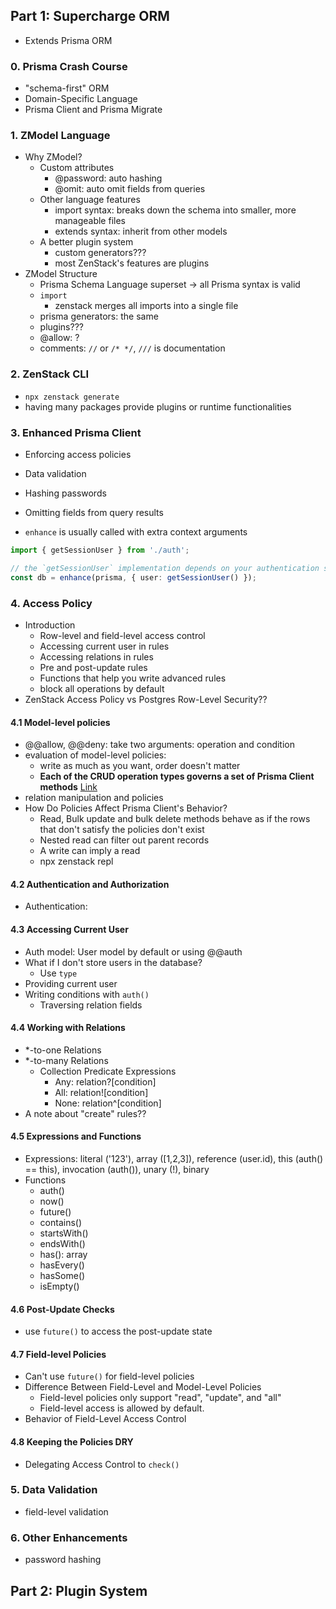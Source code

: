 ## Part 1: Supercharge ORM

- Extends Prisma ORM

### 0. Prisma Crash Course

- "schema-first" ORM
- Domain-Specific Language
- Prisma Client and Prisma Migrate 

### 1. ZModel Language

- Why ZModel?
    - Custom attributes
        - @password: auto hashing 
        - @omit: auto omit fields from queries
    - Other language features
        - import syntax: breaks down the schema into smaller, more manageable files
        - extends syntax: inherit from other models
    - A better plugin system
        - custom generators??? 
        - most ZenStack's features are plugins
- ZModel Structure
    - Prisma Schema Language superset -> all Prisma syntax is valid
    - `import`
        - zenstack merges all imports into a single file
    - prisma generators: the same
    - plugins???
    - @allow: ?
    - comments: `//` or `/* */`, `///` is documentation
    
### 2. ZenStack CLI

- `npx zenstack generate`
- having many packages provide plugins or runtime functionalities

### 3. Enhanced Prisma Client

- Enforcing access policies
- Data validation
- Hashing passwords
- Omitting fields from query results
    
- `enhance` is usually called with extra context arguments

```ts
import { getSessionUser } from './auth';

// the `getSessionUser` implementation depends on your authentication solution
const db = enhance(prisma, { user: getSessionUser() });
```



### 4. Access Policy

- Introduction
    - Row-level and field-level access control
    - Accessing current user in rules
    - Accessing relations in rules
    - Pre and post-update rules
    - Functions that help you write advanced rules
    - block all operations by default
- ZenStack Access Policy vs Postgres Row-Level Security??

#### 4.1 Model-level policies

- @@allow, @@deny: take two arguments: operation and condition
- evaluation of model-level policies:
    - write as much as you want, order doesn't matter
    - **Each of the CRUD operation types governs a set of Prisma Client methods** [Link](https://zenstack.dev/docs/the-complete-guide/part1/access-policy/model-level)    
- relation manipulation and policies
- How Do Policies Affect Prisma Client's Behavior?
    - Read, Bulk update and bulk delete methods behave as if the rows that don't satisfy the policies don't exist
    - Nested read can filter out parent records
    - A write can imply a read
    - npx zenstack repl

#### 4.2 Authentication and Authorization

- Authentication: 

#### 4.3 Accessing Current User 

- Auth model: User model by default or using @@auth
- What if I don't store users in the database?
    - Use `type`
- Providing current user
- Writing conditions with `auth()`
    - Traversing relation fields

#### 4.4 Working with Relations

- *-to-one Relations
- *-to-many Relations
    - Collection Predicate Expressions
        - Any:  relation?[condition]
        - All:  relation![condition]
        - None: relation^[condition]
- A note about "create" rules??    

#### 4.5 Expressions and Functions

- Expressions: literal ('123'), array ([1,2,3]), reference (user.id), this (auth() == this), invocation (auth()), unary (!), binary
- Functions
    - auth()
    - now()
    - future()
    - contains()
    - startsWith()
    - endsWith()
    - has(): array
    - hasEvery()
    - hasSome()
    - isEmpty()

#### 4.6 Post-Update Checks

- use `future()` to access the post-update state

#### 4.7 Field-level Policies

- Can't use `future()` for field-level policies
- Difference Between Field-Level and Model-Level Policies
    - Field-level policies only support "read", "update", and "all"
    - Field-level access is allowed by default.
- Behavior of Field-Level Access Control

#### 4.8 Keeping the Policies DRY

- Delegating Access Control to `check()`

### 5. Data Validation

- field-level validation

### 6. Other Enhancements

- password hashing

## Part 2: Plugin System


